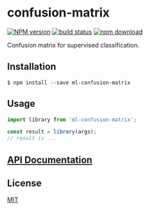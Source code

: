 # confusion-matrix

  [![NPM version][npm-image]][npm-url]
  [![build status][travis-image]][travis-url]
  [![npm download][download-image]][download-url]

Confusion matrix for supervised classification.

## Installation

`$ npm install --save ml-confusion-matrix`

## Usage

```js
import library from 'ml-confusion-matrix';

const result = library(args);
// result is ...
```

## [API Documentation](https://mljs.github.io/confusion-matrix/)

## License

  [MIT](./LICENSE)

[npm-image]: https://img.shields.io/npm/v/ml-confusion-matrix.svg?style=flat-square
[npm-url]: https://npmjs.org/package/ml-confusion-matrix
[travis-image]: https://img.shields.io/travis/mljs/confusion-matrix/master.svg?style=flat-square
[travis-url]: https://travis-ci.org/mljs/confusion-matrix
[download-image]: https://img.shields.io/npm/dm/ml-confusion-matrix.svg?style=flat-square
[download-url]: https://npmjs.org/package/ml-confusion-matrix
